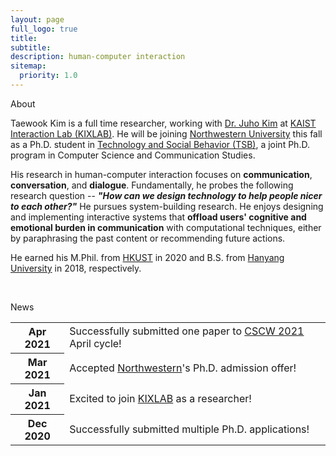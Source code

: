 ```yaml
---
layout: page
full_logo: true
title: 
subtitle: 
description: human-computer interaction
sitemap:
  priority: 1.0
---
```

<p id="describe-text">About</p>
Taewook Kim is a full time researcher, working with <a href="https://juhokim.com/index.html" target="_blank">Dr. Juho Kim</a> at <a href="https://www.kixlab.org/" target="_blank">KAIST Interaction Lab (KIXLAB)</a>. He will be joining <a href="https://northwestern.edu/" target="_blank">Northwestern University</a> this fall as a Ph.D. student in <a href="https://tsb.northwestern.edu/" target="_blank">Technology and Social Behavior (TSB)</a>, a joint Ph.D. program in Computer Science and Communication Studies.<br>

His research in human-computer interaction focuses on <b>communication</b>, <b>conversation</b>, and <b>dialogue</b>. Fundamentally, he probes the following research question -- <i><b>"How can we design technology to help people nicer to each other?"</b></i> He pursues system-building research. He enjoys designing and implementing interactive systems that <b>offload users' cognitive and emotional burden in communication</b> with computational techniques, either by paraphrasing the past content or recommending future actions.<br>

He earned his M.Phil. from <a href="https://hkust.edu.hk/home" target="_blank">HKUST</a> in 2020 and B.S. from <a href="https://www.hanyang.ac.kr/web/eng" target="_blank">Hanyang University</a> in 2018, respectively.

<br>
<div class="news">
	<p id="describe-text">News</p>
	<div class="table-responsive">
		<table class="table table-sm table-borderless">
			<tbody>
			<tr>
				<th scope="row">Apr 2021</th>
				<td>Successfully submitted one paper to <a href="https://cscw.acm.org/2021/" target="_blank">CSCW 2021</a> April cycle!</td>
			</tr>
			<tr>
				<th scope="row">Mar 2021</th>
				<td>Accepted <a href="https://northwestern.edu/" target="_blank">Northwestern</a>'s Ph.D. admission offer!</td>
			</tr>
			<tr>
				<th scope="row">Jan 2021</th>
				<td>Excited to join <a href="https://www.kixlab.org/" target="_blank">KIXLAB</a> as a researcher!</td>
			</tr>
			<tr>
				<th scope="row">Dec 2020</th>
				<td>Successfully submitted multiple Ph.D. applications!</td>
			</tr>
			</tbody>
		</table>
	</div>
</div>
